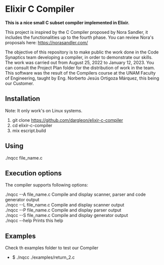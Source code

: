 # Elixir C Compiler

**This is a nice small C subset compiler implemented in Elixir.**

This project is inspired by the C Compiler proposed by Nora Sandler, it includes the functionalities up to the fourth phase.
You can review Nora's proposals here: https://norasandler.com/

The objective of this repository is to make public the work done in the Code Synaptics team developing a compiler, in order to demonstrate our skills. The work was carried out from August 25, 2022 to January 12, 2023. You can consult the Project Plan folder for the distribution of work in the team.
This software was the result of the Compilers course at the UNAM Faculty of Engineering, taught by Eng. Norberto Jesús Ortigoza Márquez, this being our Customer.

## Installation
Note: It only work's on Linux systems.

1. git clone https://github.com/dargleon/elixir-c-compiler
2. cd elixir-c-compiler
3. mix escript.build

## Using

./nqcc file_name.c

## Execution options

The compiler supports following options:

./nqcc --A file_name.c      Compile and display scanner, parser and code generator output<br>
./nqcc --L file_name.c      Compile and display scanner output<br>
./nqcc --P file_name.c      Compile and display parser output<br>
./nqcc --S file_name.c      Compile and display generator output<br>
./nqcc --help Prints this help<br>

## Examples
Check th examples folder to test our Compiler

- $ ./nqcc ./examples/return_2.c
